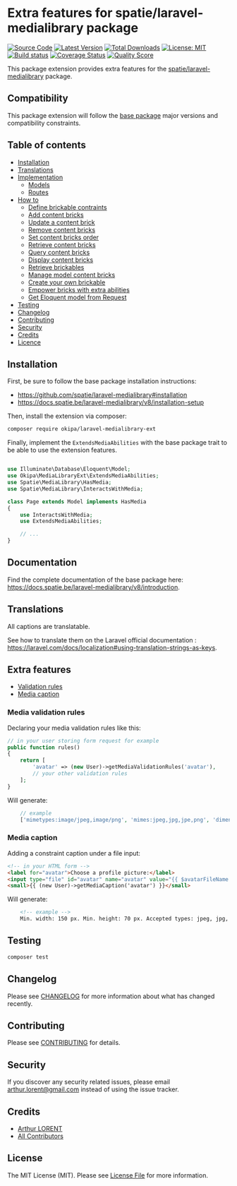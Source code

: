# Extra features for spatie/laravel-medialibrary package

[![Source Code](https://img.shields.io/badge/source-okipa/laravel--medialibrary--ext-blue.svg)](https://github.com/Okipa/laravel-medialibrary-ext)
[![Latest Version](https://img.shields.io/github/release/okipa/laravel-medialibrary-ext.svg?style=flat-square)](https://github.com/Okipa/laravel-medialibrary-ext/releases)
[![Total Downloads](https://img.shields.io/packagist/dt/okipa/laravel-medialibrary-ext.svg?style=flat-square)](https://packagist.org/packages/okipa/laravel-medialibrary-ext)
[![License: MIT](https://img.shields.io/badge/License-MIT-blue.svg)](https://opensource.org/licenses/MIT)
[![Build status](https://github.com/Okipa/laravel-medialibrary-ext/workflows/CI/badge.svg)](https://github.com/Okipa/laravel-medialibrary-ext/actions)
[![Coverage Status](https://coveralls.io/repos/github/Okipa/laravel-medialibrary-ext/badge.svg?branch=master)](https://coveralls.io/github/Okipa/laravel-medialibrary-ext?branch=master)
[![Quality Score](https://img.shields.io/scrutinizer/g/Okipa/laravel-medialibrary-ext.svg?style=flat-square)](https://scrutinizer-ci.com/g/Okipa/laravel-medialibrary-ext/?branch=master)

This package extension provides extra features for the [spatie/laravel-medialibrary](https://github.com/spatie/laravel-medialibrary) package.

## Compatibility

This package extension will follow the [base package](https://github.com/spatie/laravel-medialibrary) major versions and compatibility constraints.

## Table of contents

* [Installation](#installation)
* [Translations](#translations)
* [Implementation](#implementation)
  * [Models](#models)
  * [Routes](#routes)
* [How to](#how-to)
  * [Define brickable contraints](#define-brickables-constraints)
  * [Add content bricks](#add-content-bricks)
  * [Update a content brick](#update-a-content-brick)
  * [Remove content bricks](#remove-content-bricks)
  * [Set content bricks order](#set-content-bricks-order)
  * [Retrieve content bricks](#retrieve-content-bricks)
  * [Query content bricks](#query-content-bricks)
  * [Display content bricks](#display-content-bricks)
  * [Retrieve brickables](#retrieve-brickables)
  * [Manage model content bricks](#manage-model-content-bricks)
  * [Create your own brickable](#create-your-own-brickable)
  * [Empower bricks with extra abilities](#empower-brickables-with-extra-abilities)
  * [Get Eloquent model from Request](#get-eloquent-model-from-request)
* [Testing](#testing)
* [Changelog](#changelog)
* [Contributing](#contributing)
* [Security](#security)
* [Credits](#credits)
* [Licence](#license)

## Installation

First, be sure to follow the base package installation instructions:

* https://github.com/spatie/laravel-medialibrary#installation
* https://docs.spatie.be/laravel-medialibrary/v8/installation-setup

Then, install the extension via composer:

```bash
composer require okipa/laravel-medialibrary-ext
```

Finally, implement the `ExtendsMediaAbilities` with the base package trait to be able to use the extension features.

```php

use Illuminate\Database\Eloquent\Model;
use Okipa\MediaLibraryExt\ExtendsMediaAbilities;
use Spatie\MediaLibrary\HasMedia;
use Spatie\MediaLibrary\InteractsWithMedia;

class Page extends Model implements HasMedia
{
    use InteractsWithMedia;
	use ExtendsMediaAbilities;

	// ...
}
```

## Documentation

Find the complete documentation of the base package here: https://docs.spatie.be/laravel-medialibrary/v8/introduction.

## Translations

All captions are translatable.

See how to translate them on the Laravel official documentation : https://laravel.com/docs/localization#using-translation-strings-as-keys.

## Extra features

* [Validation rules](#media-validation-rules)
* [Media caption](#media-caption)

### Media validation rules

Declaring your media validation rules like this:

```php
// in your user storing form request for example
public function rules()
{
    return [
        'avatar' => (new User)->getMediaValidationRules('avatar'),
        // your other validation rules
    ];
}
```

Will generate:

```php
    // example
    ['mimetypes:image/jpeg,image/png', 'mimes:jpeg,jpg,jpe,png', 'dimensions:min_width=60,min_height=20', 'max:5000'];
```

### Media caption

Adding a constraint caption under a file input:

```html
<!-- in your HTML form -->
<label for="avatar">Choose a profile picture:</label>
<input type="file" id="avatar" name="avatar" value="{{ $avatarFileName }}">
<small>{{ (new User)->getMediaCaption('avatar') }}</small>
```

Will generate:

```html
    <!-- example -->
    Min. width: 150 px. Min. height: 70 px. Accepted types: jpeg, jpg, jpe, png. Max file size: 5Mb.
``` 

## Testing

``` bash
composer test
```

## Changelog

Please see [CHANGELOG](CHANGELOG.md) for more information about what has changed recently.

## Contributing

Please see [CONTRIBUTING](CONTRIBUTING.md) for details.

## Security

If you discover any security related issues, please email arthur.lorent@gmail.com instead of using the issue tracker.

## Credits

- [Arthur LORENT](https://github.com/okipa)
- [All Contributors](../../contributors)

## License

The MIT License (MIT). Please see [License File](LICENSE.md) for more information.
